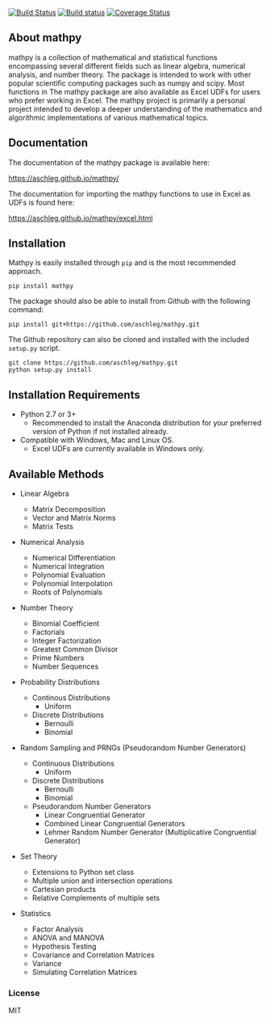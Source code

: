 [![Build Status](https://travis-ci.org/aschleg/mathpy.svg?branch=master)](https://travis-ci.org/aschleg/mathpy)
[![Build status](https://ci.appveyor.com/api/projects/status/8gtsv0afqt29qg56/branch/master?svg=true)](https://ci.appveyor.com/project/aschleg/mathpy/branch/master)
[![Coverage Status](https://coveralls.io/repos/github/aschleg/mathpy/badge.svg?branch=master)](https://coveralls.io/github/aschleg/mathpy?branch=master)

## About mathpy

mathpy is a collection of mathematical and statistical functions encompassing several different
fields such as linear algebra, numerical analysis, and number theory. The package is intended to
work with other popular scientific computing packages such as numpy and scipy. Most functions in
The mathpy package are also available as Excel UDFs for users who prefer working in Excel. The
mathpy project is primarily a personal project intended to develop a deeper understanding of
the mathematics and algorithmic implementations of various mathematical topics.

## Documentation

The documentation of the mathpy package is available here:

https://aschleg.github.io/mathpy/

The documentation for importing the mathpy functions to use in Excel as UDFs is found here:

https://aschleg.github.io/mathpy/excel.html

## Installation

Mathpy is easily installed through `pip` and is the most recommended approach.

~~~~
pip install mathpy
~~~~

The package should also be able to install from Github with the following command:

~~~~
pip install git+https://github.com/aschleg/mathpy.git
~~~~

The Github repository can also be cloned and installed with the included `setup.py` script.

~~~~
git clone https://github.com/aschleg/mathpy.git
python setup.py install
~~~~

## Installation Requirements

* Python 2.7 or 3+
    - Recommended to install the Anaconda distribution for your preferred version of Python if not installed already.
* Compatible with Windows, Mac and Linux OS.
    - Excel UDFs are currently available in Windows only.

## Available Methods

* Linear Algebra
    - Matrix Decomposition
    - Vector and Matrix Norms
    - Matrix Tests

* Numerical Analysis
    - Numerical Differentiation
    - Numerical Integration
    - Polynomial Evaluation
    - Polynomial Interpolation
    - Roots of Polynomials

* Number Theory
    - Binomial Coefficient
    - Factorials
    - Integer Factorization
    - Greatest Common Divisor
    - Prime Numbers
    - Number Sequences

* Probability Distributions
    - Continous Distributions
        + Uniform
    - Discrete Distributions
        + Bernoulli
        + Binomial

* Random Sampling and PRNGs (Pseudorandom Number Generators)
    - Continuous Distributions
        + Uniform
    - Discrete Distributions
        + Bernoulli
        + Binomial
    - Pseudorandom Number Generators
        + Linear Congruential Generator
        + Combined Linear Congruential Generators
        + Lehmer Random Number Generator (Multiplicative Congruential Generator)

* Set Theory
    - Extensions to Python set class
    - Multiple union and intersection operations
    - Cartesian products
    - Relative Complements of multiple sets

* Statistics
    - Factor Analysis
    - ANOVA and MANOVA
    - Hypothesis Testing
    - Covariance and Correlation Matrices
    - Variance
    - Simulating Correlation Matrices

### License

MIT
